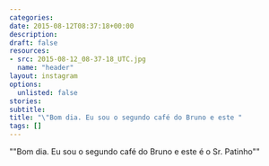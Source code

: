 ```yaml
---
categories:
date: 2015-08-12T08:37:18+00:00
description:
draft: false
resources:
- src: 2015-08-12_08-37-18_UTC.jpg
  name: "header"
layout: instagram
options:
  unlisted: false
stories:
subtitle:
title: "\"Bom dia. Eu sou o segundo café do Bruno e este "
tags: []
---
```


"\"Bom dia. Eu sou o segundo café do Bruno e este é o Sr. Patinho\""
